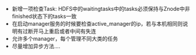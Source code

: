 - 新增一项检查Task: HDFS中的waitingtasks中的tasks必须保持与Znode中非finished状态下的tasks一致
- 在启动manager服务的时候要检查active_manager的ip，若与本机相同则说明有过断开马上重启或者中间有失连
- 允许多个manager，每个管理不同大类的任务
- 尽量增加异步方法....